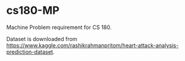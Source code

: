# cs180-MP
Machine Problem requirement for CS 180. 

Dataset is downloaded from https://www.kaggle.com/rashikrahmanpritom/heart-attack-analysis-prediction-dataset.
